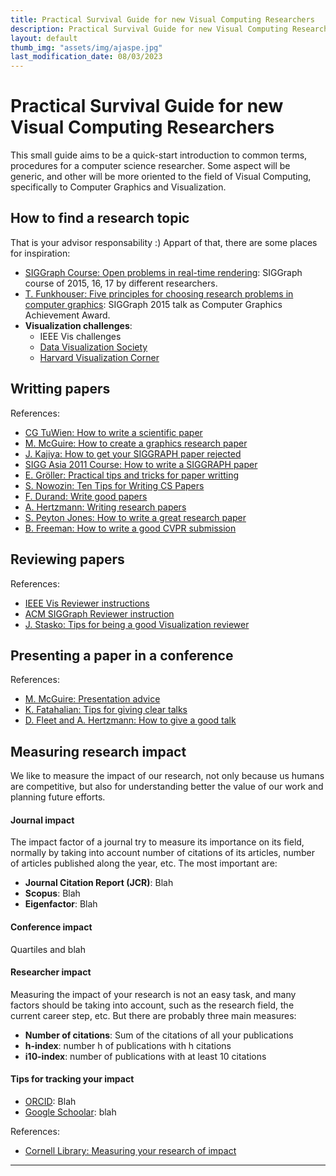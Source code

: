 ```yaml
---
title: Practical Survival Guide for new Visual Computing Researchers
description: Practical Survival Guide for new Visual Computing Researchers
layout: default
thumb_img: "assets/img/ajaspe.jpg"
last_modification_date: 08/03/2023
---
```


# Practical Survival Guide for new Visual Computing Researchers
This small guide aims to be a quick-start introduction to common terms, procedures for a computer science researcher. Some aspect will be generic, and other will be more oriented to the field of Visual Computing, specifically to Computer Graphics and Visualization.

## How to find a research topic
That is your advisor responsability :) Appart of that, there are some places for inspiration:
* [SIGGraph Course: Open problems in real-time rendering](https://openproblems.realtimerendering.com/): SIGGraph course of 2015, 16, 17 by different researchers.
* [T. Funkhouser: Five principles for choosing research problems in computer graphics](https://www.youtube.com/watch?v=v2Qaf8t8I6c): SIGGraph 2015 talk as Computer Graphics Achievement Award.
* **Visualization challenges**:
	- IEEE Vis challenges
	- [Data Visualization Society](https://www.datavisualizationsociety.org/challenges)
	- [Harvard Visualization Corner](/https://vcg.seas.harvard.edu/publications/nih-nsf-visualization-research-challenges-report/paper)


## Writting  papers
References:
* [CG TuWien: How to write a scientific paper](https://www.cg.tuwien.ac.at/resources/HowToWriteAScientificPaper)
* [M. McGuire: How to create a graphics research paper](http://casual-effects.blogspot.com/2015/08/how-to-create-graphics-research-paper.html)
* [J. Kajiya: How to get your SIGGRAPH paper rejected](https://www.siggraph.org/sites/default/files/kajiya.pdf)
* [SIGG Asia 2011 Course: How to write a SIGGRAPH paper](https://www.slideshare.net/jdily/how-to-write-a-siggraph-paper)
* [E. Gröller: Practical tips and tricks for paper writting](https://www.cg.tuwien.ac.at/research/publications/2010/groeller-2010-PTT/groeller-2010-PTT-.pdf)
* [S. Nowozin: Ten Tips for Writing CS Papers](http://www.nowozin.net/sebastian/blog/ten-tips-for-writing-cs-papers-part-1.html)
* [F. Durand: Write good papers](http://people.csail.mit.edu/fredo/FredoGoodWriting.pdf)
* [A. Hertzmann: Writing research papers](http://www.dgp.toronto.edu/~hertzman/courses/gradSkills/2010/writing.pdf)
* [S. Peyton Jones: How to write a great research paper](https://www.microsoft.com/en-us/research/academic-program/write-great-research-paper/)
* [B. Freeman: How to write a good CVPR submission](http://billf.mit.edu/sites/default/files/documents/cvprPapers.pdf)

## Reviewing papers
References:
* [IEEE Vis Reviewer instructions](https://ieeevis.org/year/2022/info/call-participation/review-instructions)
* [ACM SIGGraph Reviewer instruction](https://sa2020.siggraph.org/en/submissions/technical-papers/reviewer-instructions)
* [J. Stasko: Tips for being a good Visualization reviewer](https://jts3blog.wordpress.com/2016/12/23/tips-for-being-a-good-visualization-paper-reviewer/)

## Presenting a paper in a conference
References:
* [M. McGuire: Presentation advice](http://dept.cs.williams.edu/~morgan/presentation-advice.pdf)
* [K. Fatahalian: Tips for giving clear talks](https://graphics.stanford.edu/~kayvonf/misc/cleartalktips.pdf)
* [D. Fleet and A. Hertzmann: How to give a good talk](http://www.dgp.toronto.edu/~hertzman/courses/gradSkills/2010/GivingGoodTalks.pdf)

## Measuring research impact
We like to measure the impact of our research, not only because us humans are competitive, but also for understanding better the value of our work and planning future efforts.

#### Journal impact
 The impact factor of a journal try to measure its importance on its field, normally by taking into account number of citations of its articles, number of articles published along the year, etc.
 The most important are:
 * __Journal Citation Report (JCR)__: Blah
 * __Scopus__: Blah
 * __Eigenfactor__: Blah

#### Conference impact
Quartiles and blah

#### Researcher impact
Measuring the impact of your research is not an easy task, and many factors should be taking into account, such as the research field, the current career step, etc. But there are probably three main measures:
* __Number of citations__: Sum of the citations of all your publications
* __h-index__: number h of publications with h citations
* __i10-index__: number of publications with at least 10 citations

#### Tips for tracking your impact
* [ORCID](https://orcid.org): Blah
* [Google Schoolar](http://scholar.google.com): blah


References:  
* [Cornell Library: Measuring your research of impact](https://guides.library.cornell.edu/c.php?g=32272&p=203394)


---